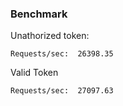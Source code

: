 ### Benchmark

Unathorized token:
```
Requests/sec:  26398.35
```

Valid Token
```
Requests/sec:  27097.63
```
